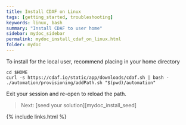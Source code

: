 ```yaml
---
title: Install CDAF on Linux
tags: [getting_started, troubleshooting]
keywords: linux, bash
summary: "Install CDAF to user home"
sidebar: mydoc_sidebar
permalink: mydoc_install_cdaf_on_linux.html
folder: mydoc
---
```


To install for the local user, recommend placing in your home directory

    cd $HOME
    curl -s https://cdaf.io/static/app/downloads/cdaf.sh | bash -
    ./automation/provisioning/addPath.sh "$(pwd)/automation"

Exit your session and re-open to reload the path.

> Next: [seed your solution][mydoc_install_seed]

{% include links.html %}
